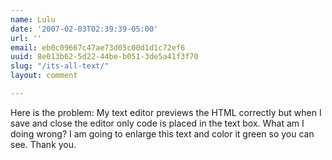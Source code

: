 ```yaml
---
name: Lulu
date: '2007-02-03T02:39:39-05:00'
url: ''
email: eb0c09667c47ae73d05c00d1d1c72ef6
uuid: 8e013b62-5d22-44be-b051-3de5a41f3f70
slug: "/its-all-text/"
layout: comment

---
```


Here is the problem: My text editor previews the HTML correctly but when I save 
and close the editor only code is placed in the text box. What am I doing wrong?
I am going to enlarge this text and color it green so you can see. Thank you.
